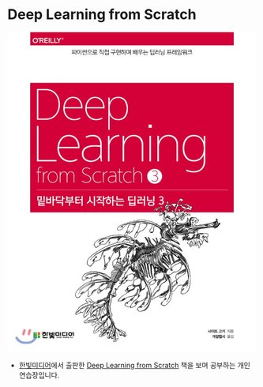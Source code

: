 # Deep Learning from Scratch

![Deep Learning from Scratch](cover.png)

- [한빛미디어](https://www.hanbit.co.kr/)에서 출판한 [Deep Learning from Scratch](https://github.com/WegraLee/deep-learning-from-scratch) 책을 보며 공부하는 개인 연습장입니다.

